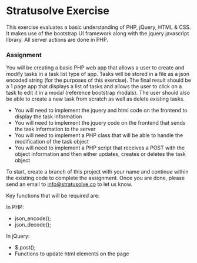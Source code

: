 # Stratusolve Exercise
This exercise evaluates a basic understanding of PHP, jQuery, HTML &amp; CSS. It makes use of the bootstrap UI framework along with the jquery javascript library. All server actions are done in PHP.

### Assignment
You will be creating a basic PHP web app that allows a user to create and modify tasks in a task list type of app. Tasks will be stored in a file as a json encoded string (for the purposes of this exercise).
The final result should be a 1 page app that displays a list of tasks and allows the user to click on a task to edit it in a modal (reference bootstrap modals). The user should also be able to create a new task from scratch as well as delete existing tasks.
* You will need to implement the jquery and html code on the frontend to display the task information
* You will need to implement the jquery code on the frontend that sends the task information to the server
* You will need to implement a PHP class that will be able to handle the modification of the task object
* You will need to implement a PHP script that receives a POST with the object information and then either updates, creates or deletes the task object

To start, create a branch of this project with your name and continue within the existing code to complete the assignment. Once you are done, please send an email to info@stratusolve.co to let us know.

Key functions that will be required are:

In PHP:
* json_encode();
* json_decode();

In jQuery:
* $.post();
* Functions to update html elements on the page

